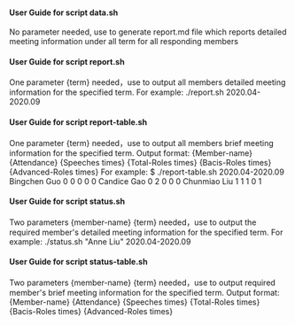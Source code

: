 #### User Guide for script data.sh
No parameter needed, use to generate report.md file which reports detailed meeting information under all term for all responding members

#### User Guide for script report.sh
One parameter {term} needed，use to output all members detailed meeting information for the specified term.
For example:
./report.sh 2020.04-2020.09

#### User Guide for script report-table.sh
One parameter {term} needed，use to output all members brief meeting information for the specified term.
Output format:  {Member-name} {Attendance} {Speeches times} {Total-Roles times} {Bacis-Roles times} {Advanced-Roles times}
For example:
$ ./report-table.sh 2020.04-2020.09
Bingchen Guo 0 0 0 0 0
Candice Gao 0 2 0 0 0
Chunmiao Liu 1 1 1 0 1

#### User Guide for script status.sh
Two parameters {member-name} {term} needed，use to output the required member's detailed meeting information for the specified term.
For example:
 ./status.sh "Anne Liu" 2020.04-2020.09
 
#### User Guide for script status-table.sh
Two parameters {member-name} {term} needed，use to output required member's brief meeting information for the specified term. 
Output format:  {Member-name} {Attendance} {Speeches times} {Total-Roles times} {Bacis-Roles times} {Advanced-Roles times}
